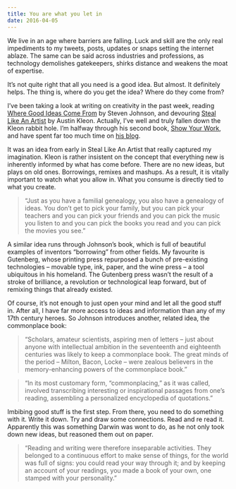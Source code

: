 ```yaml
---
title: You are what you let in
date: 2016-04-05
---
```


<!--kg-card-begin: html--><p>We live in an age where barriers are falling. Luck and skill are the only real impediments to my tweets, posts, updates or snaps setting the internet ablaze. The same can be said across industries and professions, as technology demolishes gatekeepers, shirks distance and weakens the moat of expertise.</p>
<p>It’s not quite right that all you need is a good idea. But almost. It definitely helps. The thing is, where do you get the idea? Where do they come from?</p>
<p>I’ve been taking a look at writing on creativity in the past week, reading <a href="http://amzn.to/1W92N7L">Where Good Ideas Come From</a> by Steven Johnson, and devouring <a href="http://amzn.to/237GKDM">Steal Like An Artist</a> by Austin Kleon. Actually, I’ve well and truly fallen down the Kleon rabbit hole. I’m halfway through his second book, <a href="http://amzn.to/228Skc6">Show Your Work</a>, and have spent far too much time on <a href="http://austinkleon.com/">his blog</a>.</p>
<p>It was an idea from early in Steal Like An Artist that really captured my imagination. Kleon is rather insistent on the concept that everything new is inherently informed by what has come before. There are no new ideas, but plays on old ones. Borrowings, remixes and mashups. As a result, it is vitally important to watch what you allow in. What you consume is directly tied to what you create.</p>
<blockquote>
<p>“Just as you have a familial genealogy, you also have a genealogy of ideas. You don’t get to pick your family, but you can pick your teachers and you can pick your friends and you can pick the music you listen to and you can pick the books you read and you can pick the movies you see.”</p>
</blockquote>
<p>A similar idea runs through Johnson’s book, which is full of beautiful examples of inventors “borrowing” from other fields. My favourite is Gutenberg, whose printing press repurposed a bunch of pre-existing technologies – movable type, ink, paper, and the wine press – a tool ubiquitous in his homeland. The Gutenberg press wasn’t the result of a stroke of brilliance, a revolution or technological leap forward, but of remixing things that already existed.</p>
<p>Of course, it’s not enough to just open your mind and let all the good stuff in. After all, I have far more access to ideas and information than any of my 17th century heroes. So Johnson introduces another, related idea, the commonplace book:</p>
<blockquote>
<p>“Scholars, amateur scientists, aspiring men of letters – just about anyone with intellectual ambition in the seventeenth and eighteenth centuries was likely to keep a commonplace book. The great minds of the period – Milton, Bacon, Locke – were zealous believers in the memory-enhancing powers of the commonplace book.”</p>
</blockquote>
<blockquote>
<p>“In its most customary form, “commonplacing,” as it was called, involved transcribing interesting or inspirational passages from one’s reading, assembling a personalized encyclopedia of quotations.”</p>
</blockquote>
<p>Imbibing good stuff is the first step. From there, you need to do something with it. Write it down. Try and draw some connections. Read and re read it. Apparently this was something Darwin was wont to do, as he not only took down new ideas, but reasoned them out on paper.</p>
<blockquote>
<p>“Reading and writing were therefore inseparable activities. They belonged to a continuous effort to make sense of things, for the world was full of signs: you could read your way through it; and by keeping an account of your readings, you made a book of your own, one stamped with your personality.”</p>
</blockquote>
<!--kg-card-end: html-->